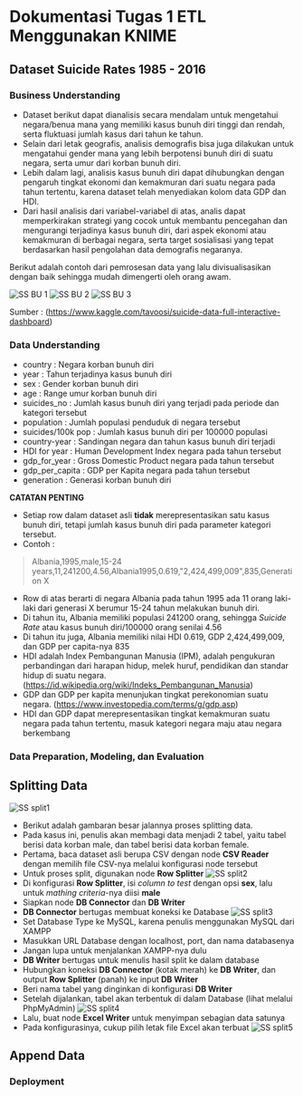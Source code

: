 # Dokumentasi Tugas 1 ETL Menggunakan KNIME
## Dataset Suicide Rates 1985 - 2016

### Business Understanding
* Dataset berikut dapat dianalisis secara mendalam untuk mengetahui negara/benua mana yang memiliki kasus bunuh diri tinggi dan rendah, serta fluktuasi jumlah kasus dari tahun ke tahun.
* Selain dari letak geografis, analisis demografis bisa juga dilakukan untuk mengatahui gender mana yang lebih berpotensi bunuh diri di suatu negara, serta umur dari korban bunuh diri.
* Lebih dalam lagi, analisis kasus bunuh diri dapat dihubungkan dengan pengaruh tingkat ekonomi dan kemakmuran dari suatu negara pada tahun tertentu, karena dataset telah menyediakan kolom data GDP dan HDI.
* Dari hasil analisis dari variabel-variabel di atas, analis dapat memperkirakan strategi yang cocok untuk membantu pencegahan dan mengurangi terjadinya kasus bunuh diri, dari aspek ekonomi atau kemakmuran di berbagai negara, serta target sosialisasi yang tepat berdasarkan hasil pengolahan data demografis negaranya.

Berikut adalah contoh dari pemrosesan data yang lalu divisualisasikan dengan baik sehingga mudah dimengerti oleh orang awam.

![SS BU 1](https://github.com/irshadrasyidi/big-data/blob/master/Tugas1_ETL%20Menggunakan%20KNIME/images/bu1.png)
![SS BU 2](https://github.com/irshadrasyidi/big-data/blob/master/Tugas1_ETL%20Menggunakan%20KNIME/images/bu2.png)
![SS BU 3](https://github.com/irshadrasyidi/big-data/blob/master/Tugas1_ETL%20Menggunakan%20KNIME/images/bu3.png)

Sumber : (https://www.kaggle.com/tavoosi/suicide-data-full-interactive-dashboard)

### Data Understanding
* country : Negara korban bunuh diri
* year : Tahun terjadinya kasus bunuh diri
* sex : Gender korban bunuh diri
* age : Range umur korban bunuh diri
* suicides_no : Jumlah kasus bunuh diri yang terjadi pada periode dan kategori tersebut
* population : Jumlah populasi penduduk di negara tersebut
* suicides/100k pop : Jumlah kasus bunuh diri per 100000 populasi
* country-year : Sandingan negara dan tahun kasus bunuh diri terjadi
* HDI for year : Human Development Index negara pada tahun tersebut
* gdp_for_year : Gross Domestic Product negara pada tahun tersebut
* gdp_per_capita : GDP per Kapita negara pada tahun tersebut
* generation : Generasi korban bunuh diri

**CATATAN PENTING**
* Setiap row dalam dataset asli **tidak** merepresentasikan satu kasus bunuh diri, tetapi jumlah kasus bunuh diri pada parameter kategori tersebut.
* Contoh :
> Albania,1995,male,15-24 years,11,241200,4.56,Albania1995,0.619,"2,424,499,009",835,Generation X
  * Row di atas berarti di negara Albania pada tahun 1995 ada 11 orang laki-laki dari generasi X berumur 15-24 tahun melakukan bunuh diri.
  * Di tahun itu, Albania memiliki populasi 241200 orang, sehingga *Suicide Rate* atau kasus bunuh diri/100000 orang senilai 4.56
  * Di tahun itu juga, Albania memiliki nilai HDI 0.619, GDP 2,424,499,009, dan GDP per capita-nya 835
  * HDI adalah Index Pembangunan Manusia (IPM), adalah pengukuran perbandingan dari harapan hidup, melek huruf, pendidikan dan standar hidup di suatu negara. (https://id.wikipedia.org/wiki/Indeks_Pembangunan_Manusia)
  * GDP dan GDP per kapita menunjukan tingkat perekonomian suatu negara. (https://www.investopedia.com/terms/g/gdp.asp)
  * HDI dan GDP dapat merepresentasikan tingkat kemakmuran suatu negara pada tahun tertentu, masuk kategori negara maju atau negara berkembang

### Data Preparation, Modeling, dan Evaluation
## Splitting Data
![SS split1](https://github.com/irshadrasyidi/big-data/blob/master/Tugas1_ETL%20Menggunakan%20KNIME/images/split1.png)
* Berikut adalah gambaran besar jalannya proses splitting data.
* Pada kasus ini, penulis akan membagi data menjadi 2 tabel, yaitu tabel berisi data korban male, dan tabel berisi data korban female.
* Pertama, baca dataset asli berupa CSV dengan node **CSV Reader** dengan memilih file CSV-nya melalui konfigurasi node tersebut
* Untuk proses split, digunakan node **Row Splitter**
![SS split2](https://github.com/irshadrasyidi/big-data/blob/master/Tugas1_ETL%20Menggunakan%20KNIME/images/split2.png)
* Di konfigurasi **Row Splitter**, isi *column to test* dengan opsi **sex**, lalu untuk *mathing criteria*-nya diisi **male**
* Siapkan node **DB Connector** dan **DB Writer**
* **DB Connector** bertugas membuat koneksi ke Database
![SS split3](https://github.com/irshadrasyidi/big-data/blob/master/Tugas1_ETL%20Menggunakan%20KNIME/images/split3.png)
* Set Database Type ke MySQL, karena penulis menggunakan MySQL dari XAMPP
* Masukkan URL Database dengan localhost, port, dan nama databasenya
* Jangan lupa untuk menjalankan XAMPP-nya dulu
* **DB Writer** bertugas untuk menulis hasil split ke dalam database
* Hubungkan koneksi **DB Connector** (kotak merah) ke **DB Writer**, dan output **Row Splitter** (panah) ke input **DB Writer**
* Beri nama tabel yang dinginkan di konfigurasi **DB Writer**
* Setelah dijalankan, tabel akan terbentuk di dalam Database (lihat melalui PhpMyAdmin)
![SS split4](https://github.com/irshadrasyidi/big-data/blob/master/Tugas1_ETL%20Menggunakan%20KNIME/images/split4.png)
* Lalu, buat node **Excel Writer** untuk menyimpan sebagian data satunya
* Pada konfigurasinya, cukup pilih letak file Excel akan terbuat
![SS split5](https://github.com/irshadrasyidi/big-data/blob/master/Tugas1_ETL%20Menggunakan%20KNIME/images/split5.png)

## Append Data



### Deployment

